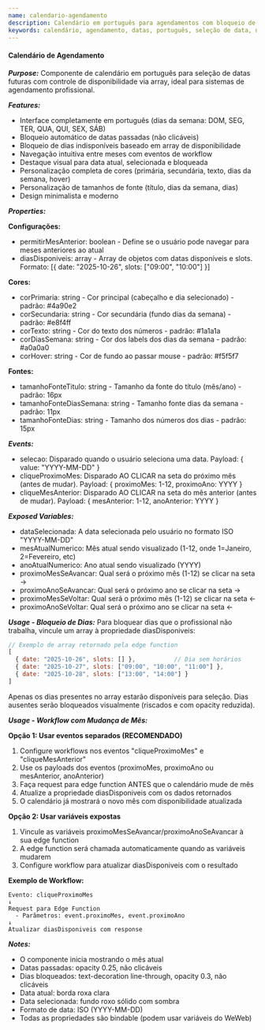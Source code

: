 ```yaml
---
name: calendario-agendamento
description: Calendário em português para agendamentos com bloqueio de dias indisponíveis e personalização completa de cores e fontes.
keywords: calendário, agendamento, datas, português, seleção de data, navegação de meses, disponibilidade, slots
---
```


#### Calendário de Agendamento

***Purpose:***
Componente de calendário em português para seleção de datas futuras com controle de disponibilidade via array, ideal para sistemas de agendamento profissional.

***Features:***
- Interface completamente em português (dias da semana: DOM, SEG, TER, QUA, QUI, SEX, SÁB)
- Bloqueio automático de datas passadas (não clicáveis)
- Bloqueio de dias indisponíveis baseado em array de disponibilidade
- Navegação intuitiva entre meses com eventos de workflow
- Destaque visual para data atual, selecionada e bloqueada
- Personalização completa de cores (primária, secundária, texto, dias da semana, hover)
- Personalização de tamanhos de fonte (título, dias da semana, dias)
- Design minimalista e moderno

***Properties:***

**Configurações:**
- permitirMesAnterior: boolean - Define se o usuário pode navegar para meses anteriores ao atual
- diasDisponiveis: array - Array de objetos com datas disponíveis e slots. Formato: [{ date: "2025-10-26", slots: ["09:00", "10:00"] }]

**Cores:**
- corPrimaria: string - Cor principal (cabeçalho e dia selecionado) - padrão: #4a90e2
- corSecundaria: string - Cor secundária (fundo dias da semana) - padrão: #e8f4ff
- corTexto: string - Cor do texto dos números - padrão: #1a1a1a
- corDiasSemana: string - Cor dos labels dos dias da semana - padrão: #a0a0a0
- corHover: string - Cor de fundo ao passar mouse - padrão: #f5f5f7

**Fontes:**
- tamanhoFonteTitulo: string - Tamanho da fonte do título (mês/ano) - padrão: 16px
- tamanhoFonteDiasSemana: string - Tamanho fonte dias da semana - padrão: 11px
- tamanhoFonteDias: string - Tamanho dos números dos dias - padrão: 15px

***Events:***
- selecao: Disparado quando o usuário seleciona uma data. Payload: { value: "YYYY-MM-DD" }
- cliqueProximoMes: Disparado AO CLICAR na seta do próximo mês (antes de mudar). Payload: { proximoMes: 1-12, proximoAno: YYYY }
- cliqueMesAnterior: Disparado AO CLICAR na seta do mês anterior (antes de mudar). Payload: { mesAnterior: 1-12, anoAnterior: YYYY }

***Exposed Variables:***
- dataSelecionada: A data selecionada pelo usuário no formato ISO "YYYY-MM-DD"
- mesAtualNumerico: Mês atual sendo visualizado (1-12, onde 1=Janeiro, 2=Fevereiro, etc)
- anoAtualNumerico: Ano atual sendo visualizado (YYYY)
- proximoMesSeAvancar: Qual será o próximo mês (1-12) se clicar na seta →
- proximoAnoSeAvancar: Qual será o próximo ano se clicar na seta →
- proximoMesSeVoltar: Qual será o próximo mês (1-12) se clicar na seta ←
- proximoAnoSeVoltar: Qual será o próximo ano se clicar na seta ←

***Usage - Bloqueio de Dias:***
Para bloquear dias que o profissional não trabalha, vincule um array à propriedade diasDisponiveis:
```javascript
// Exemplo de array retornado pela edge function
[
  { date: "2025-10-26", slots: [] },           // Dia sem horários
  { date: "2025-10-27", slots: ["09:00", "10:00", "11:00"] },
  { date: "2025-10-28", slots: ["13:00", "14:00"] }
]
```
Apenas os dias presentes no array estarão disponíveis para seleção. Dias ausentes serão bloqueados visualmente (riscados e com opacity reduzida).

***Usage - Workflow com Mudança de Mês:***

**Opção 1: Usar eventos separados (RECOMENDADO)**
1. Configure workflows nos eventos "cliqueProximoMes" e "cliqueMesAnterior"
2. Use os payloads dos eventos (proximoMes, proximoAno ou mesAnterior, anoAnterior)
3. Faça request para edge function ANTES que o calendário mude de mês
4. Atualize a propriedade diasDisponiveis com os dados retornados
5. O calendário já mostrará o novo mês com disponibilidade atualizada

**Opção 2: Usar variáveis expostas**
1. Vincule as variáveis proximoMesSeAvancar/proximoAnoSeAvancar à sua edge function
2. A edge function será chamada automaticamente quando as variáveis mudarem
3. Configure workflow para atualizar diasDisponiveis com o resultado

**Exemplo de Workflow:**
```
Evento: cliqueProximoMes
↓
Request para Edge Function
  - Parâmetros: event.proximoMes, event.proximoAno
↓
Atualizar diasDisponiveis com response
```

***Notes:***
- O componente inicia mostrando o mês atual
- Datas passadas: opacity 0.25, não clicáveis
- Dias bloqueados: text-decoration line-through, opacity 0.3, não clicáveis
- Data atual: borda roxa clara
- Data selecionada: fundo roxo sólido com sombra
- Formato de data: ISO (YYYY-MM-DD)
- Todas as propriedades são bindable (podem usar variáveis do WeWeb)